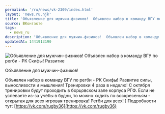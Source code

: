 ```yaml
---
permalink: '/ru/news/vk-2309/index.html'
layout: 'news.ru.njk'
title: 'Объявление для мужчин-физиков!  Объявлен набор в команду ВГУ по регби - РК Скифы! Развитие силы'
source: ВКонтакте
tags:
  - news_ru
description: 'Объявление для мужчин-физиков!  Объявлен набор в команду ВГУ по регби - РК Скифы! Развитие'
updatedAt: 1441913190
---
```

![Объявление для мужчин-физиков!  Объявлен набор в команду ВГУ по регби - РК Скифы! Развитие](https://sun9-66.userapi.com/impf/c629102/v629102294/178aa/Om9wACTOtM0.jpg?size=682x1024&quality=96&proxy=1&sign=661cfa4d4014983945a8c0381286cc8e&c_uniq_tag=SQ9A1jl_Do3-ZgW_W0tlfJKduMf-A72t8y1W0iLXTCs&type=album)

Объявление для мужчин-физиков!

Объявлен набор в команду ВГУ по регби - РК Скифы!
Развитие силы, выносливости и мышления!
Тренировки 4 раза в неделю! С октября тренировки будут проходить в борцовском зале корпуса РГФ. Если не успеваете из-за учёбы в будни, то можно ходить по воскресеньям - открытая для всех игровая тренировка! Регби для всех! )
Подробности тут: [https://vk.com/rugby36](https://vk.com/rugby36)
